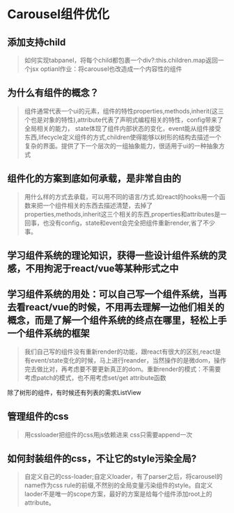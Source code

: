 # Carousel组件优化
## 添加支持child
> 如何实现tabpanel，将每个child都包裹一个div?:this.children.map返回一个jsx
> optianl作业：将carousel也改造成一个内容性的组件

## 为什么有组件的概念？
> 组件通常代表一个ui的元素，组件的特性properties,methods,inherit(这三个也是对象的特性),attribute代表了声明式编程相关的特性，config带来了全局相关的能力， state体现了组件内部状态的变化，event能从组件接受东西,lifecycle定义组件的方式,children使得能够以树形的结构去描述一个复杂的界面。提供了下一个层次的一组抽象能力，很适用于ui的一种抽象方式
## 组件化的方案到底如何承载，是非常自由的
> 用什么样的方式去承载，可以用不同的语言/方式.如react的hooks用一个函数来把一个组件相关的东西去描述清楚，去掉了properties,methods,inherit这三个相关的东西,properties和attributes是一回事，也没有config，state和event会完全把组件重新render,省了不少事。

## 学习组件系统的理论知识，获得一些设计组件系统的灵感，不用拘泥于react/vue等某种形式之中

## 学习组件系统的用处：可以自己写一个组件系统，当再去看react/vue的时候，不用再去理解一边他们相关的概念，而是了解一个组件系统的终点在哪里，轻松上手一个组件系统的框架

> 我们自己写的组件没有重新render的功能，跟react有很大的区别,react是有event/state变化的时候，马上进行reander，当然操作的是微dom，操作完去做比对，再考虑要不要更新真正的dom。重新render的模式：不需要考虑patch的模式，也不用考虑set/get attribute函数

除了树形的组件，有时候还有列表的需求ListView

## 管理组件的css
> 用cssloader把组件的css用js依赖进来
> css只需要append一次

## 如何封装组件的css，不让它的style污染全局?
> 自定义自己的css-loader;自定义loader，有了parser之后，将carousel的name作为css rule的前缀,不然别的全局变量污染组件的style。自定义laoder不是唯一的scope方案，最好的方案是给每个组件添加root上的attribute。